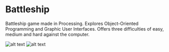 # Battleship
Battleship game made in Processing. Explores Object-Oriented Programming and Graphic User Interfaces.
Offers three difficulties of easy, medium and hard against the computer.

![alt text](https://imgur.com/a/xTSa4sa)
![alt text](https://imgur.com/a/nplsfZ1)


